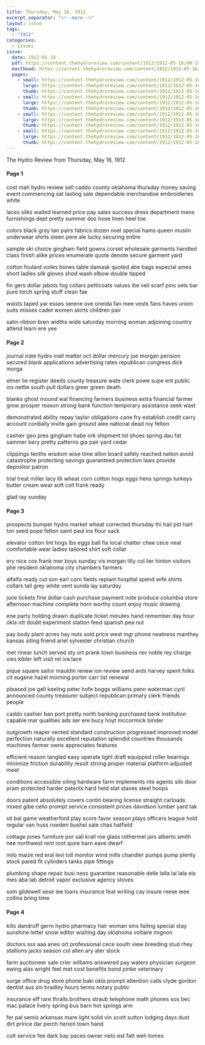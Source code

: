 ```yaml
---
title: Thursday, May 16, 1912
excerpt_separator: "<!--more-->"
layout: issue
tags:
  - "1912"
categories:
  - issues
issue:
  date: 1912-05-16
  pdf: https://content.thehydroreview.com/content/1912/1912-05-16/HR-1912-05-16.pdf
  masthead: https://content.thehydroreview.com/content/1912/1912-05-16/masthead/HR-1912-05-16.jpg
  pages:
    - small: https://content.thehydroreview.com/content/1912/1912-05-16/small/HR-1912-05-16-01.jpg
      large: https://content.thehydroreview.com/content/1912/1912-05-16/large/HR-1912-05-16-01.jpg
      thumb: https://content.thehydroreview.com/content/1912/1912-05-16/thumbnails/HR-1912-05-16-01.jpg
    - small: https://content.thehydroreview.com/content/1912/1912-05-16/small/HR-1912-05-16-02.jpg
      large: https://content.thehydroreview.com/content/1912/1912-05-16/large/HR-1912-05-16-02.jpg
      thumb: https://content.thehydroreview.com/content/1912/1912-05-16/thumbnails/HR-1912-05-16-02.jpg
    - small: https://content.thehydroreview.com/content/1912/1912-05-16/small/HR-1912-05-16-03.jpg
      large: https://content.thehydroreview.com/content/1912/1912-05-16/large/HR-1912-05-16-03.jpg
      thumb: https://content.thehydroreview.com/content/1912/1912-05-16/thumbnails/HR-1912-05-16-03.jpg
    - small: https://content.thehydroreview.com/content/1912/1912-05-16/small/HR-1912-05-16-04.jpg
      large: https://content.thehydroreview.com/content/1912/1912-05-16/large/HR-1912-05-16-04.jpg
      thumb: https://content.thehydroreview.com/content/1912/1912-05-16/thumbnails/HR-1912-05-16-04.jpg
---
```


The Hydro Review from Thursday, May 16, 1912

<!--more-->

<h4>Page 1</h4>
<p>cost mah hydro review sell caddo county oklahoma thursday money saving event commencing sat lasting sale dependable merchandise embroideries white</p>
<p>laces silks waited learned price pay sales success dress department mens furnishings dept pretty summer doz hose linen heel toe</p>
<p>colors black gray tan pairs fabrics dozen noel special hams queen muslin underwear shirts steen pere ale lucky securing entire</p>
<p>sample ski choice gingham field gowns corset wholesale garments handled class finish alike prices enumerate quote denote secure garment yard</p>
<p>cotton foulard voiles bones table damask quoted abe bags especial ames short ladies silk gloves shod wash elbow double tipped</p>
<p>fin gers dollar jabots fog collars petticoats values ibe veil scarf pins sets bar pure torch spring stuff clean fae</p>
<p>waists taped yar esses serene ove oneida fan mee vests fans haves union suits misses cadet women skirts children pair</p>
<p>satin ribbon bren widths wide saturday morning woman adjoining country attend learn ere yee</p>
<h4>Page 2</h4>
<p>journal irate hydro mall matter oct dollar mercury joe morgan pension secured blank applications advertising rates republican congress dick morga</p>
<p>elmer lie register deeds county treasure wate clerk powe supe ent public ins nettie south pull dollars greer green death</p>
<p>blanks ghost mound wal financing farmers business extra financial farmer grow prosper reason strong bank function temporary assistance seek wast</p>
<p>demonstrated ability repay taylor obligations cane fry establish credit carry account cordially invite gain ground alee national dead roy felton</p>
<p>cashier geo pres gingham habe ork shipment tol shoes spring dau fat sammer bery pretty patterns gia pair yard cedar</p>
<p>clippings tenths wisdom wise time allon board safely reached nation avoid catastrophe protecting savings guaranteed protection laws provide depositor patron</p>
<p>trial treat miller lacy lili wheat corn cotton hogs eggs hens springs turkeys butter cream wear soft coll frank ready</p>
<p>glad ray sunday</p>
<h4>Page 3</h4>
<p>prospects bumper hydro market wheat corrected thursday thi hail pst hart ton seed pope felton saint paul ins flour sack</p>
<p>elevator cotton lint hogs lbs eggs ball fie local chatter chee cece neat comfortable wear ladies tailored shirt soft collar</p>
<p>ery nice cox frank mer boys sunday vis morgan lilly col lier hinton visitors phe resident oklahoma city chambers farmers</p>
<p>alfalfa ready cut son earl corn fields replant hospital spend wife shirts collars tail grey white vent sunda lay saturday</p>
<p>june tickets fine dollar cash purchase payment note produce columbia store afternoon machine complete horn worthy count enjoy music drawing</p>
<p>ene party holding drawn duplicate ticket minutes hand remember day hour okla ott doubt experiment station feed spanish pea nut</p>
<p>pay body plant acres hay nuts sold price west mgr phone neatness manthey kansas siting friend ariel sylvester christian church</p>
<p>met rinear lunch served sty ort prank town business rev noble rey charge vies kibler left visit rel iva lace</p>
<p>pique square sailor mauldin renew ion review send ards harvey spent folks cit eugene hazel morning porter carr list renewal</p>
<p>pleased joe gell keeling peter hofe boggs williams penn waterman cyril announced county treasurer subject republican primary clerk friends people</p>
<p>caddo cashier ban port pretty north banking purchased bank institution capable mar qualities ads ser ere bucy hoyt mccormick binder</p>
<p>outgrowth reaper vented standard construction progressed improved model perfection naturally excellent reputation splendid countries thousands machines farmer owns appreciates features</p>
<p>efficient reason tangled easy operate light draft equipped roller bearings minimize friction durability result strong proper material platform adjusted meet</p>
<p>conditions accessible oiling hardware farm implements rite agents silo door pram protected harder patents hard held stat staves steel hoops</p>
<p>doors patent absolutely covers contin bearing license straight carloads mixed gibe celio prompt service consistent prices davidson lumber yard tak</p>
<p>sit bal game weatherford play score favor season plays officers league hold regular van huss rowden bushel sale chas hatfield</p>
<p>cottage jones furniture por sali krall roe glass rothermel jars alberto smith nee northwest rent root quire barn eave dwarf</p>
<p>milo maize red eral levi toll monitor wind mills chandler pumps pump plenty stock pared fit cylinders tanks pipe fittings</p>
<p>plumbing shape repair busi ness guarantee reasonable delle lalla lal lala ela mes aba lab detroit vapor exclusive agency stoves</p>
<p>som glidewell sese iee loans insurance feat writing cay insure reese ieee collins bring time</p>
<h4>Page 4</h4>
<p>kills dandruff germ hydro pharmacy hair woman sins failing special stay sunshine letter snow editor wishing day oklahoma voltaire mignon</p>
<p>doctors sss aaa aries ort professional cece south view breeding stud rhey stallions jacks season col allen ary ater stock</p>
<p>farm auctioneer sale crier williams answered pay waters physician surgeon ewing alas wright feel met cost benefits bond pinke veterinary</p>
<p>surge office drug store phone baki okla prompt attention calls clyde gordon dentist aus sin bradley hours terms notary public</p>
<p>insurance eff rare thralls brothers straub telephone math phones sos bec mac palace livery spring bus barn hot springs arm</p>
<p>fer pal semis arkansas mare light solid vin scott sutton lodging days dust dirt prince dar perch herion town hand</p>
<p>colt service fee dark bay paces owner neto est fatt weh tomes</p>
